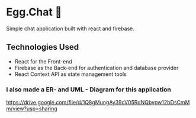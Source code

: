 # Egg.Chat 🥚

Simple chat application built with react and firebase.

## Technologies Used
- React for the Front-end
- Firebase as the Back-end for authentication and database provider
- React Context API as state management tools 

### I also made a ER- and UML - Diagram for this application
https://drive.google.com/file/d/1Q8gMungAy39cV05RdNQbvpw12bDsCmMm/view?usp=sharing
